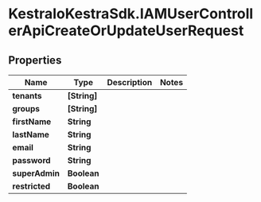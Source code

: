 # KestraIoKestraSdk.IAMUserControllerApiCreateOrUpdateUserRequest

## Properties

Name | Type | Description | Notes
------------ | ------------- | ------------- | -------------
**tenants** | **[String]** |  | 
**groups** | **[String]** |  | 
**firstName** | **String** |  | 
**lastName** | **String** |  | 
**email** | **String** |  | 
**password** | **String** |  | 
**superAdmin** | **Boolean** |  | 
**restricted** | **Boolean** |  | 


